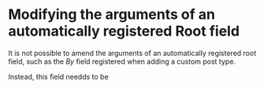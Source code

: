 # Modifying the arguments of an automatically registered Root field

It is not possible to amend the arguments of an automatically registered root field, such as the _By_ field registered when adding a custom post type.

Instead, this field needds to be 
